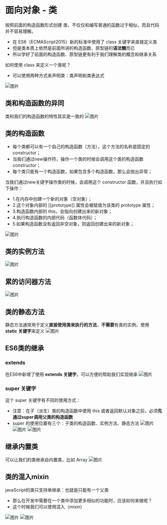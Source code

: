 # 面向对象 - 类
按照前面的构造函数形式创建 类，不仅仅和编写普通的函数过于相似，而且代码并不容易理解。
* 在 ES6（ECMAScript2015）新的标准中使用了 class 关键字来直接定义类
* 但是类本质上依然是前面所讲的构造函数、原型链的**语法糖**而已
* 所以学好了前面的构造函数、原型链更有利于我们理解类的概念和继承关系

如何使用 class 来定义一个类呢？
* 可以使用两种方式来声明类：类声明和类表达式

![图片](../.vuepress/public/images/class00.png)
## 类和构造函数的异同
类和我们的构造函数的特性其实是一致的
![图片](../.vuepress/public/images/class01.png)

## 类的构造函数
* 每个类都可以有一个自己的构造函数（方法），这个方法的名称是固定的constructor；
* 当我们通过new操作符，操作一个类的时候会调用这个类的构造函数constructor；
* 每个类只能有一个构造函数，如果包含多个构造函数，那么会抛出异常；

当我们通过new关键字操作类的时候，会调用这个 constructor 函数，并且执行如下操作：
* 1.在内存中创建一个新的对象（空对象）；
* 2.这个对象内部的 [[prototype]] 属性会被赋值为该类的 prototype 属性；
* 3.构造函数内部的 this，会指向创建出来的新对象；
* 4.执行构造函数的内部代码（函数体代码）；
* 5.如果构造函数没有返回非空对象，则返回创建出来的新对象；

![图片](../.vuepress/public/images/class03.png)
## 类的实例方法
![图片](../.vuepress/public/images/lei1.png)
## 累的访问器方法
![图片](../.vuepress/public/images/lei2.png)
## 类的静态方法
静态方法通常用于定义**直接使用类来执行的方法**，**不需要**有类的实例，使用 **static 关键字**来定义
![图片](../.vuepress/public/images/lei3.png)
## ES6类的继承 
### extends
在ES6中新增了使用 **extends 关键字**，可以方便的帮助我们实现继承
![图片](../.vuepress/public/images/extends55.png)
### super 关键字 
这个 super 关键字有不同的使用方式：
* 注意：在子（派生）类的构造函数中使用 this 或者返回默认对象之前，必须**先通过super调用父类的构造函数**
* super 的使用位置有三个：子类的构造函数、实例方法、静态方法
![图片](../.vuepress/public/images/super1.png)
![图片](../.vuepress/public/images/super2.png)
![图片](../.vuepress/public/images/super3.png)
## 继承内置类
可以让我们的类继承自内置类，比如 Array
![图片](../.vuepress/public/images/neizhilei.png)
## 类的混入mixin
javaScript的类只支持单继承：也就是只能有一个父类
* 那么在开发中需要在一个类中添加更多相似的功能时，应该如何来做呢？
* 这个时候我们可以使用混入（mixin）

![图片](../.vuepress/public/images/min1.png)
![图片](../.vuepress/public/images/min2.png)


